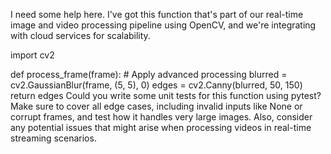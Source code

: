I need some help here. I've got this function that's part of our real-time image and video processing pipeline using OpenCV, and we're integrating with cloud services for scalability.

import cv2

def process_frame(frame):
    # Apply advanced processing
    blurred = cv2.GaussianBlur(frame, (5, 5), 0)
    edges = cv2.Canny(blurred, 50, 150)
    return edges
Could you write some unit tests for this function using pytest? Make sure to cover all edge cases, including invalid inputs like None or corrupt frames, and test how it handles very large images. Also, consider any potential issues that might arise when processing videos in real-time streaming scenarios.